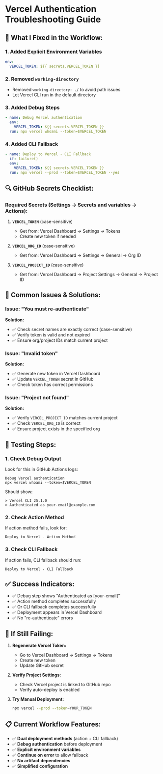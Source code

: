 # Vercel Authentication Troubleshooting Guide

## 🔧 What I Fixed in the Workflow:

### 1. **Added Explicit Environment Variables**

```yaml
env:
  VERCEL_TOKEN: ${{ secrets.VERCEL_TOKEN }}
```

### 2. **Removed `working-directory`**

- Removed `working-directory: ./` to avoid path issues
- Let Vercel CLI run in the default directory

### 3. **Added Debug Steps**

```yaml
- name: Debug Vercel authentication
  env:
    VERCEL_TOKEN: ${{ secrets.VERCEL_TOKEN }}
  run: npx vercel whoami --token=$VERCEL_TOKEN
```

### 4. **Added CLI Fallback**

```yaml
- name: Deploy to Vercel - CLI Fallback
  if: failure()
  env:
    VERCEL_TOKEN: ${{ secrets.VERCEL_TOKEN }}
  run: npx vercel --prod --token=$VERCEL_TOKEN --yes
```

## 🔍 GitHub Secrets Checklist:

### Required Secrets (Settings → Secrets and variables → Actions):

1. **`VERCEL_TOKEN`** (case-sensitive)
   - Get from: Vercel Dashboard → Settings → Tokens
   - Create new token if needed

2. **`VERCEL_ORG_ID`** (case-sensitive)
   - Get from: Vercel Dashboard → Settings → General → Org ID

3. **`VERCEL_PROJECT_ID`** (case-sensitive)
   - Get from: Vercel Dashboard → Project Settings → General → Project ID

## 🚨 Common Issues & Solutions:

### Issue: "You must re-authenticate"

**Solution:**

- ✅ Check secret names are exactly correct (case-sensitive)
- ✅ Verify token is valid and not expired
- ✅ Ensure org/project IDs match current project

### Issue: "Invalid token"

**Solution:**

- ✅ Generate new token in Vercel Dashboard
- ✅ Update `VERCEL_TOKEN` secret in GitHub
- ✅ Check token has correct permissions

### Issue: "Project not found"

**Solution:**

- ✅ Verify `VERCEL_PROJECT_ID` matches current project
- ✅ Check `VERCEL_ORG_ID` is correct
- ✅ Ensure project exists in the specified org

## 🧪 Testing Steps:

### 1. Check Debug Output

Look for this in GitHub Actions logs:

```
Debug Vercel authentication
npx vercel whoami --token=$VERCEL_TOKEN
```

Should show:

```
> Vercel CLI 25.1.0
> Authenticated as your-email@example.com
```

### 2. Check Action Method

If action method fails, look for:

```
Deploy to Vercel - Action Method
```

### 3. Check CLI Fallback

If action fails, CLI fallback should run:

```
Deploy to Vercel - CLI Fallback
```

## ✅ Success Indicators:

- ✅ Debug step shows "Authenticated as [your-email]"
- ✅ Action method completes successfully
- ✅ Or CLI fallback completes successfully
- ✅ Deployment appears in Vercel Dashboard
- ✅ No "re-authenticate" errors

## 🚀 If Still Failing:

1. **Regenerate Vercel Token:**
   - Go to Vercel Dashboard → Settings → Tokens
   - Create new token
   - Update GitHub secret

2. **Verify Project Settings:**
   - Check Vercel project is linked to GitHub repo
   - Verify auto-deploy is enabled

3. **Try Manual Deployment:**
   ```bash
   npx vercel --prod --token=YOUR_TOKEN
   ```

## 📋 Current Workflow Features:

- ✅ **Dual deployment methods** (action + CLI fallback)
- ✅ **Debug authentication** before deployment
- ✅ **Explicit environment variables**
- ✅ **Continue on error** to allow fallback
- ✅ **No artifact dependencies**
- ✅ **Simplified configuration**
